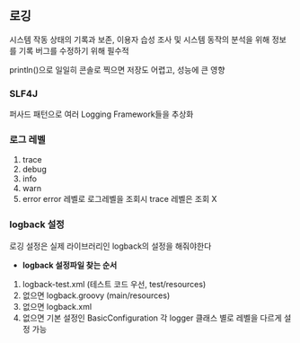 ## 로깅
시스템 작동 상태의 기록과 보존, 이용자 습성 조사 및 시스템 동작의 분석을 위해 정보를 기록
버그를 수정하기 위해 필수적

println()으로 일일히 콘솔로 찍으면 저장도 어렵고, 성능에 큰 영향
### SLF4J
퍼사드 패턴으로 여러 Logging Framework들을 추상화
### 로그 레벨
1. trace
2. debug
3. info
4. warn
5. error
error 레벨로 로그레벨을 조회시 trace 레벨은 조회 X
### logback 설정
로깅 설정은 실제 라이브러리인 logback의 설정을 해줘야한다
- **logback 설정파일 찾는 순서**
1. logback-test.xml (테스트 코드 우선, test/resources)
2. 없으면 logback.groovy (main/resources)
3. 없으면 logback.xml
4. 없으면 기본 설정인 BasicConfiguration
각 logger 클래스 별로 레벨을 다르게 설정 가능
